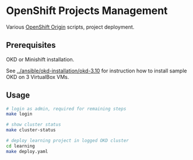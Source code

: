 # OpenShift Projects Management

Various [OpenShift Origin](https://www.okd.io/) scripts, project deployment.

## Prerequisites

OKD or Minishift installation.

See [../ansible/okd-installation/okd-3.10](../ansible/okd-installation/okd-3.10) for instruction how to install sample OKD on 3 VirtualBox VMs.

## Usage

```bash
# login as admin, required for remaining steps
make login

# show cluster status
make cluster-status

# deploy learning project in logged OKD cluster
cd learning
make deploy.yaml
```